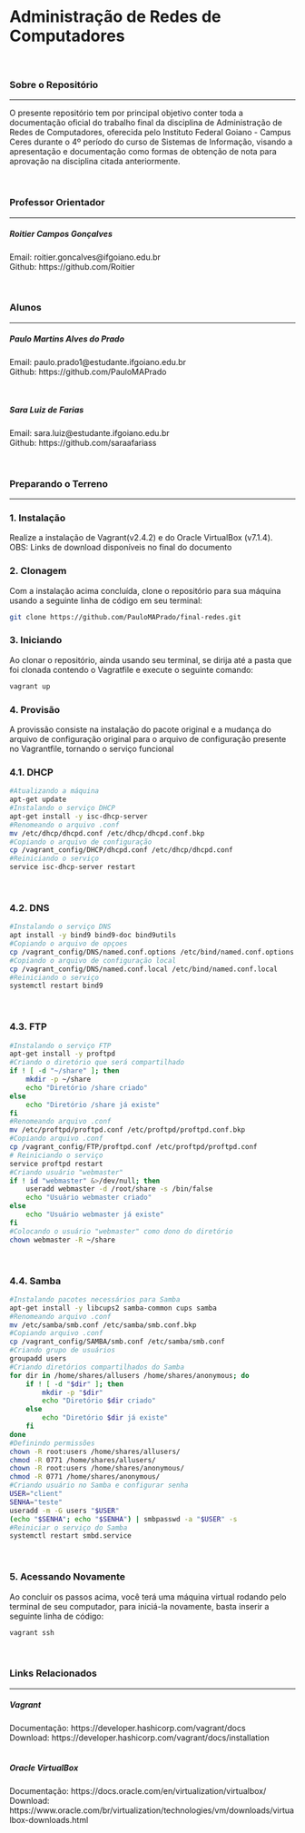 <h1>
  Administração de Redes de Computadores
</h1>

<br>

<h3>
  Sobre o Repositório
</h3>
<hr>
<p>
  O presente repositório tem por principal objetivo conter toda a documentação oficial do trabalho final da disciplina de Administração de Redes de Computadores, oferecida pelo Instituto Federal Goiano - Campus Ceres durante o 4º período do curso de Sistemas de Informação, visando a apresentação e documentação como formas de obtenção de nota para aprovação na disciplina citada anteriormente.
</p>

<br>

<h3>
  Professor Orientador
</h3>
<hr>
<div>
  <h5>Roitier Campos Gonçalves</h5>
  <p>
    Email: roitier.goncalves@ifgoiano.edu.br
    <br>
    Github: https://github.com/Roitier
  </p>
</div>

<br>

<h3>
  Alunos
</h3>
<hr>
<div>
  <h5>Paulo Martins Alves do Prado</h5>
  <p>
    Email: paulo.prado1@estudante.ifgoiano.edu.br
    <br>
    Github: https://github.com/PauloMAPrado
  </p>
</div>
<br>
<div>
  <h5>Sara Luiz de Farias</h5>
  <p>
    Email: sara.luiz@estudante.ifgoiano.edu.br
    <br>
    Github: https://github.com/saraafariass
  </p>
</div>

<br>

<h3>
  Preparando o Terreno
</h3>
<hr>
<h3>
  1. Instalação
</h3>
<p>
  Realize a instalação de Vagrant(v2.4.2) e do Oracle VirtualBox (v7.1.4).
  <br>
  OBS: Links de download disponíveis no final do documento
</p>

<h3>
  2. Clonagem
</h3>
<p>
  Com a instalação acima concluída, clone o repositório para sua máquina usando a seguinte linha de código em seu terminal:
</p>

```bash
git clone https://github.com/PauloMAPrado/final-redes.git
```

<h3>
  3. Iniciando
</h3>
<p>
  Ao clonar o repositório, ainda usando seu terminal, se dirija até a pasta que foi clonada contendo o Vagratfile e execute o seguinte comando:
</p>

```bash
vagrant up
```
<h3>
  4. Provisão
</h3>
<p>
  A provissão consiste na instalação do pacote original e a mudança do arquivo de configuração original para o arquivo de configuração presente no Vagrantfile, tornando o serviço funcional
</p>
<h3>
  4.1. DHCP
</h3>

```bash
#Atualizando a máquina
apt-get update
#Instalando o serviço DHCP
apt-get install -y isc-dhcp-server
#Renomeando o arquivo .conf
mv /etc/dhcp/dhcpd.conf /etc/dhcp/dhcpd.conf.bkp
#Copiando o arquivo de configuração
cp /vagrant_config/DHCP/dhcpd.conf /etc/dhcp/dhcpd.conf
#Reiniciando o serviço
service isc-dhcp-server restart
```
<br>

<h3>
  4.2. DNS
</h3>

```bash
#Instalando o serviço DNS
apt install -y bind9 bind9-doc bind9utils
#Copiando o arquivo de opçoes
cp /vagrant_config/DNS/named.conf.options /etc/bind/named.conf.options
#Copiando o arquivo de configuração local
cp /vagrant_config/DNS/named.conf.local /etc/bind/named.conf.local
#Reiniciando o serviço
systemctl restart bind9
```
<br>

<h3>
  4.3. FTP
</h3>

```bash
#Instalando o serviço FTP
apt-get install -y proftpd
#Criando o diretório que será compartilhado
if ! [ -d "~/share" ]; then
    mkdir -p ~/share
    echo "Diretório /share criado"
else
    echo "Diretório /share já existe"
fi
#Renomeando arquivo .conf
mv /etc/proftpd/proftpd.conf /etc/proftpd/proftpd.conf.bkp
#Copiando arquivo .conf
cp /vagrant_config/FTP/proftpd.conf /etc/proftpd/proftpd.conf
# Reiniciando o serviço
service proftpd restart
#Criando usuário "webmaster"
if ! id "webmaster" &>/dev/null; then
    useradd webmaster -d /root/share -s /bin/false
    echo "Usuário webmaster criado"
else
    echo "Usuário webmaster já existe"
fi
#Colocando o usuário "webmaster" como dono do diretório
chown webmaster -R ~/share
```
<br>

<h3>
  4.4. Samba
</h3>

```bash
#Instalando pacotes necessários para Samba
apt-get install -y libcups2 samba-common cups samba
#Renomeando arquivo .conf
mv /etc/samba/smb.conf /etc/samba/smb.conf.bkp
#Copiando arquivo .conf
cp /vagrant_config/SAMBA/smb.conf /etc/samba/smb.conf
#Criando grupo de usuários
groupadd users
#Criando diretórios compartilhados do Samba
for dir in /home/shares/allusers /home/shares/anonymous; do
    if ! [ -d "$dir" ]; then
        mkdir -p "$dir"
        echo "Diretório $dir criado"
    else
        echo "Diretório $dir já existe"
    fi
done
#Definindo permissões
chown -R root:users /home/shares/allusers/
chmod -R 0771 /home/shares/allusers/
chown -R root:users /home/shares/anonymous/
chmod -R 0771 /home/shares/anonymous/
#Criando usuário no Samba e configurar senha
USER="client"
SENHA="teste"
useradd -m -G users "$USER"
(echo "$SENHA"; echo "$SENHA") | smbpasswd -a "$USER" -s
#Reiniciar o serviço do Samba
systemctl restart smbd.service
```

<br>

<h3>
  5. Acessando Novamente
</h3>
<p>
  Ao concluir os passos acima, você terá uma máquina virtual rodando pelo terminal de seu computador, para iniciá-la novamente, basta inserir a seguinte linha de código:
</p>

```bash
vagrant ssh
```

<br>

<h3>
  Links Relacionados
</h3>
<hr>

<h5>Vagrant</h5>
Documentação: https://developer.hashicorp.com/vagrant/docs
<br>
Download: https://developer.hashicorp.com/vagrant/docs/installation
<br>
<br>
  
<h5>Oracle VirtualBox</h5>
Documentação: https://docs.oracle.com/en/virtualization/virtualbox/
<br>
Download: https://www.oracle.com/br/virtualization/technologies/vm/downloads/virtualbox-downloads.html
<br>
<br>
